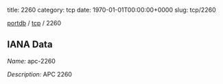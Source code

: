 title: 2260
category: tcp
date: 1970-01-01T00:00:00+0000
slug: tcp/2260

[portdb](/) / [tcp](/category/tcp.html) / 2260


## IANA Data

_Name:_ apc-2260

_Description:_ APC 2260

